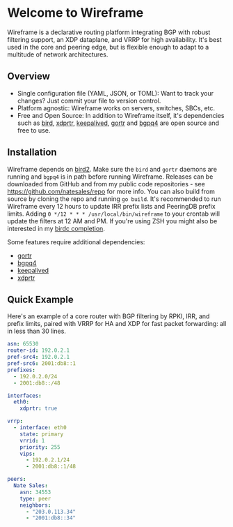 # Welcome to Wireframe

Wireframe is a declarative routing platform integrating BGP with robust filtering support, an XDP dataplane, and VRRP for high availability. It's best used in the core and peering edge, but is flexible enough to adapt to a multitude of network architectures.

## Overview

* Single configuration file (YAML, JSON, or TOML): Want to track your changes? Just commit your file to version control.
* Platform agnostic: Wireframe works on servers, switches, SBCs, etc.
* Free and Open Source: In addition to Wireframe itself, it's dependencies such as [bird](https://gitlab.nic.cz/labs/bird/), [xdprtr](https://github.com/natesales/xdprtr), [keepalived](https://github.com/acassen/keepalived), [gortr](https://github.com/cloudflare/gortr) and [bgpq4](https://github.com/bgp/bgpq4) are open source and free to use.

## Installation

Wireframe depends on [bird2](https://gitlab.nic.cz/labs/bird/). Make sure the `bird` and `gortr` daemons are running and `bgpq4` is in path before running Wireframe. Releases can be downloaded from GitHub and from my public code repositories - see https://github.com/natesales/repo for more info. You can also build from source by cloning the repo and running `go build`. It's recommended to run Wireframe every 12 hours to update IRR prefix lists and PeeringDB prefix limits. Adding `0 */12 * * * /usr/local/bin/wireframe` to your crontab will update the filters at 12 AM and PM. If you're using ZSH you might also be interested in my [birdc completion](https://github.com/natesales/zsh-bird-completions).

Some features require additional dependencies:

- [gortr](https://github.com/cloudflare/gortr)
- [bgpq4](https://github.com/bgp/bgpq4)
- [keepalived](https://github.com/acassen/keepalived)
- [xdprtr](https://github.com/natesales/xdprtr)

## Quick Example

Here's an example of a core router with BGP filtering by RPKI, IRR, and prefix limits, paired with VRRP for HA and XDP for fast packet forwarding: all in less than 30 lines.

```yaml
asn: 65530
router-id: 192.0.2.1
pref-src4: 192.0.2.1
pref-src6: 2001:db8::1
prefixes:
  - 192.0.2.0/24
  - 2001:db8::/48

interfaces:
  eth0:
    xdprtr: true

vrrp:
  - interface: eth0
    state: primary
    vrrid: 1
    priority: 255
    vips:
      - 192.0.2.1/24
      - 2001:db8::1/48

peers:
  Nate Sales:
    asn: 34553
    type: peer
    neighbors:
      - "203.0.113.34"
      - "2001:db8::34"
```
